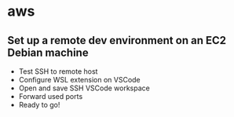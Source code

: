 # aws

## Set up a remote dev environment on an EC2 Debian machine

* Test SSH to remote host
* Configure WSL extension on VSCode
* Open and save SSH VSCode workspace
* Forward used ports
* Ready to go!